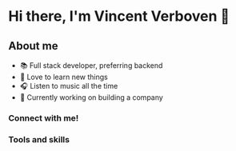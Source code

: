 # Hi there, I'm Vincent Verboven 👋
## About me
- 📚 Full stack developer, preferring backend
- 🔬 Love to learn new things
- 🎧 Listen to music all the time
- 🏢 Currently working on building a company

### Connect with me!

### Tools and skills
